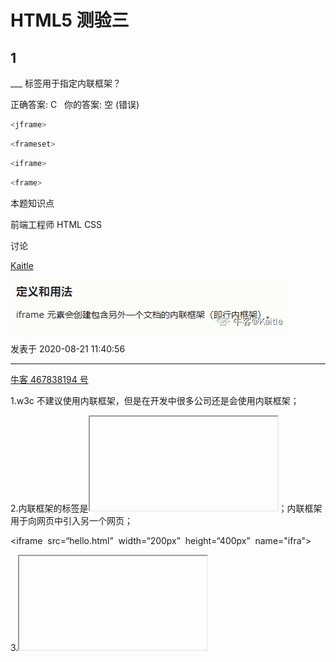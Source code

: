 # HTML5 测验三

## 1

___ 标签用于指定内联框架？

正确答案: C   你的答案: 空 (错误)

```cpp
<jframe>
```

```cpp
<frameset>
```

```cpp
<iframe>
```

```cpp
<frame>
```

本题知识点

前端工程师 HTML CSS

讨论

[Kaitle](https://www.nowcoder.com/profile/2213693)

![](img/3dcdf178788d2d9d05e5821598aae5ca.png)

发表于 2020-08-21 11:40:56

* * *

[牛客 467838194 号](https://www.nowcoder.com/profile/467838194)

1.w3c 不建议使用内联框架，但是在开发中很多公司还是会使用内联框架；

2.内联框架的标签是<iframe></iframe>；内联框架用于向网页中引入另一个网页；

<iframe  src=“hello.html”  width=“200px”  height=“400px”  name="ifra"></iframe>

3.<iframe>标签常用属性：

1）src 属性：是在该内联框架中指定一个外部的页面地址；

2）name 属性：是设置 iframe 的名字

发表于 2022-02-22 18:39:12

* * *

[--sgf--](https://www.nowcoder.com/profile/8882859)

背单词

发表于 2021-12-28 17:23:04

* * *

## 2

SVG 有多少种图形对象类型？

正确答案: B   你的答案: 空 (错误)

```cpp
2
```

```cpp
3
```

```cpp
5
```

```cpp
7
```

本题知识点

前端工程师

讨论

[bigbag](https://www.nowcoder.com/profile/1621564)

SVG 有 3 种图形对象类型：矢量图形形状、图像、文本 SVG 有 6 种基本形状：<circle>,<ellipse>,<rect>,<polygon>,<line>,<polyline>，另外有<path>路径元素

发表于 2020-02-24 20:12:43

* * *

## 3

HTML5 支持 HTML4 中的所有表单控件？

正确答案: A   你的答案: 空 (错误)

```cpp
正确
```

```cpp
错误
```

本题知识点

前端工程师 HTML CSS

讨论

[CatBallou](https://www.nowcoder.com/profile/313932721)

我考虑的是 html5 废弃了一些 html4 里的标签，但是为了兼容性，浏览器还支持这些标签

发表于 2020-12-30 00:15:01

* * *

[一锅端攻城狮](https://www.nowcoder.com/profile/502495701)

是表单控件 不是标签🏷️，麻溜了

发表于 2021-05-21 02:42:45

* * *

[刷牛客网使我快乐](https://www.nowcoder.com/profile/320097464)

向上向后兼容

发表于 2020-11-09 18:51:45

* * *

## 4

DHTML 包含以下哪些内容 ？ 1、HTML

2、JavaScript

3、HTML DOM

4、CSS 

正确答案: C   你的答案: 空 (错误)

```cpp
1 和 2
```

```cpp
3 和 4
```

```cpp
都是
```

```cpp
都不是
```

本题知识点

前端工程师 HTML CSS

讨论

[xc_silence](https://www.nowcoder.com/profile/204319422)

干了几年前端了，都没听说过这个技术🤣

发表于 2020-09-10 15:53:12

* * *

[爱上一只小狮子](https://www.nowcoder.com/profile/134342295)

动态 HTML（DHTML）是指允许开发人员创建高度动画和交互式网站的代码标签和语法。 所以上面的技术都需要。

发表于 2020-10-17 11:43:33

* * *

[WEBJ2EE](https://www.nowcoder.com/profile/3930151)

DHTML 并不是新东西，而是技术的组合； HTML+JS+CSS

发表于 2019-12-22 12:45:29

* * *

## 5

以下哪个是 html5 中的 input 类型属性？

(1) search
(2) datetime
(3) week
(4) color
(5) track
(6) placeholder

正确答案: A   你的答案: 空 (错误)

```cpp
1,2,3,4,6
```

```cpp
1,2,3,4,5
```

```cpp
2,3,4,5,6
```

```cpp
1,3,4,5,6
```

本题知识点

前端工程师 HTML CSS

讨论

[小萨](https://www.nowcoder.com/profile/942160498)

答案应该是 1234，5，Track 为 vedio 标签的轨道。例如字幕 6，placeholder 不是类型属性建议屏蔽此题

发表于 2020-08-30 10:41:24

* * *

[聪明又可爱的懒羊羊](https://www.nowcoder.com/profile/157085517)

![](img/85686fe742188b7eaae63f29c1fddfba.png)datetime 不是废弃了吗

发表于 2020-08-26 20:03:02

* * *

[牛客 75024471 号](https://www.nowcoder.com/profile/75024471)

Track 为 vedio 标签的轨道。例如字幕

发表于 2020-08-02 21:13:17

* * *

## 6

Canvas 能够使用 ___ 绘制 2D 图形？

正确答案: C   你的答案: 空 (错误)

```cpp
XML
```

```cpp
HTML
```

```cpp
JavaScript
```

```cpp
XHTML
```

本题知识点

前端工程师 HTML CSS

讨论

[Wo-koo](https://www.nowcoder.com/profile/579982399)

Canvas 是通过 JavaScript 的 API 进行绘图的，SVG 是通过 XML 进行绘图的，这两种绘图方式的应用场景不同。W3C 中有比较详细的讲解。

发表于 2020-09-01 19:49:39

* * *

[kim 一号](https://www.nowcoder.com/profile/141887238)

Canvas 是通过 js 绘图，svg 通过 XML

发表于 2021-08-18 15:45:29

* * *

[小旭哥 ya](https://www.nowcoder.com/profile/245063143)

就是这样，答案记住就行

发表于 2020-08-01 23:20:28

* * *

## 7

以下哪个不是 HTML5 中使用的媒体元素？

正确答案: D   你的答案: 空 (错误)

```cpp
<source>
```

```cpp
<audio>
```

```cpp
<track>
```

```cpp
<time>
```

本题知识点

前端工程师 HTML CSS

讨论

[圈～](https://www.nowcoder.com/profile/5121786)

用 source 元素可以同时指定多个音频视频格式（为了兼容）track 元素是 audio 和 video 的子元素，为多媒体文件添加辅助文本信息，eg:字幕、屏幕阅读器说明和主题等。

发表于 2020-08-19 16:21:40

* * *

[可你一点都不笨](https://www.nowcoder.com/profile/446981097)

<time> 标签定义公历的时间（24 小时制）或日期，时间和时区偏移是可选的。

该元素能够以机器可读的方式对日期和时间进行编码，这样，举例说，用户代理能够把生日提醒或排定的事件添加到用户日程表中，搜索引擎也能够生成更智能的搜索结果。

发表于 2020-08-04 16:53:06

* * *

[啊啊啊啊灿](https://www.nowcoder.com/profile/778425174)

time 是时间

发表于 2022-02-10 02:47:41

* * *

## 8

SVG 是什么意思？

正确答案: C   你的答案: 空 (错误)

```cpp
二级矢量图形
```

```cpp
可伸缩的垂直图形
```

```cpp
可伸缩矢量图形
```

```cpp
三级矢量图形
```

本题知识点

前端工程师

## 9

是否可以将 HTML5 用于移动应用程序？

正确答案: A   你的答案: 空 (错误)

```cpp
可以
```

```cpp
不可以
```

本题知识点

前端工程师 HTML CSS

讨论

[你快乐吗](https://www.nowcoder.com/profile/5271388)

现在有个名词叫做**大前端方向**，包括了 web 前端，App 页面，小程序页面等。

发表于 2020-11-10 10:30:14

* * *

[Frederic18](https://www.nowcoder.com/profile/6738769)

HTML5 适用于所有的 WEB 网站开发,可同时在手机,PC,平板等各屏幕尺寸和各操作系统中正常浏览与显示的

发表于 2020-08-18 23:27:30

* * *

[胡永凯](https://www.nowcoder.com/profile/968491641)

html5 平常方面都可以应用，但是，大量应用于移动应用程序和游戏，因为用 HTML5 的优点主要在于，这个技术可以进行跨平台的使用。

发表于 2020-10-10 20:24:55

* * *

## 10

input 元素的哪个属性将元素的值设置为表示一定范围内的数字？

正确答案: A   你的答案: 空 (错误)

```cpp
range
```

```cpp
emile
```

```cpp
file
```

```cpp
data
```

本题知识点

前端工程师 HTML CSS

讨论

[牛客 350480372 号](https://www.nowcoder.com/profile/350480372)

![](img/a1e6c6ce9356754b24fc5110f7c9f24a.png)

发表于 2020-11-15 23:27:02

* * *

[sweetBeautifulGirl](https://www.nowcoder.com/profile/80497828)

排除法选择了 A，交卷后却显示错误，显示正确答案是空😓 ，  第二次没有选择，交卷却显示我选择 A 选项，题目还是判红，什么 bug.................

发表于 2020-12-24 10:55:56

* * *

[牛客 383032879 号](https://www.nowcoder.com/profile/383032879)

C 属性是上传文件，B 是邮件，D 没有 data 属性吧，date，所以就 A 了这么想的

发表于 2020-09-04 18:05:34

* * *